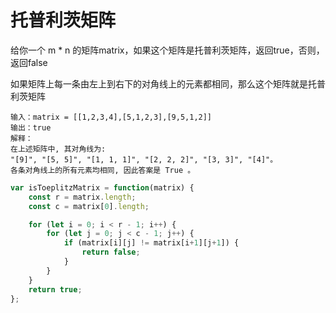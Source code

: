 # 托普利茨矩阵
给你一个 m * n 的矩阵matrix，如果这个矩阵是托普利茨矩阵，返回true，否则，返回false

如果矩阵上每一条由左上到右下的对角线上的元素都相同，那么这个矩阵就是托普利茨矩阵

```
输入：matrix = [[1,2,3,4],[5,1,2,3],[9,5,1,2]]
输出：true
解释：
在上述矩阵中, 其对角线为: 
"[9]", "[5, 5]", "[1, 1, 1]", "[2, 2, 2]", "[3, 3]", "[4]"。 
各条对角线上的所有元素均相同, 因此答案是 True 。
```

```js
var isToeplitzMatrix = function(matrix) {
    const r = matrix.length;
    const c = matrix[0].length;

    for (let i = 0; i < r - 1; i++) {
        for (let j = 0; j < c - 1; j++) {
            if (matrix[i][j] != matrix[i+1][j+1]) {
                return false;
            }
        }
    }
    return true;
};
```
